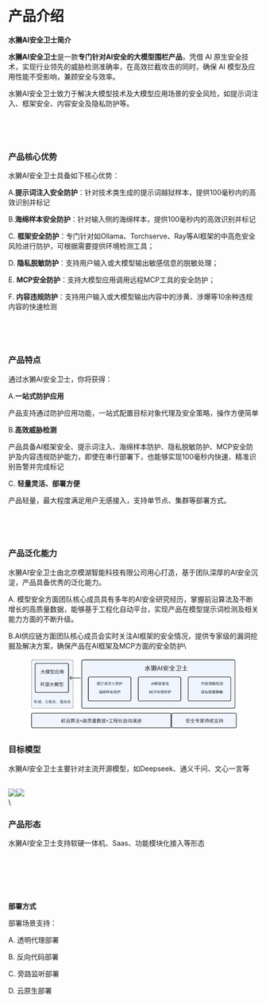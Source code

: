 # 产品介绍

**水獭AI安全卫士简介**

**水獭AI安全卫士**是一款**专门针对AI安全的大模型围栏产品**，凭借 AI 原生安全技术，实现行业领先的威胁检测准确率，在高效拦截攻击的同时，确保 AI 模型及应用性能不受影响，兼顾安全与效率。

水獭AI安全卫士致力于解决大模型技术及大模型应用场景的安全风险，如提示词注入、框架安全、内容安全及隐私防护等。

<figure><img src="https://icn0tdp1q83o.feishu.cn/space/api/box/stream/download/asynccode/?code=Y2M5MmViOGRlNDQzYTEzZDA0MWI4YWFkMDYyOWUzZDlfQUtSQlhtd09BMFB3V2JQWG9VUkZzbHBpMkhVM3dVZjJfVG9rZW46UW44VWJadVdPb2xSdkJ4UEtTeWMybUp0bmVjXzE3NTEwMDI3Mjc6MTc1MTAwNjMyN19WNA" alt=""><figcaption></figcaption></figure>

<figure><img src="https://icn0tdp1q83o.feishu.cn/space/api/box/stream/download/asynccode/?code=MThlNDU2NWE4MDUxY2E3ZDU5MDI0ZGU0NWIxYmVjMDBfTTZYS202Y1dCSlhoOUp0UFp1bGtSREd6T1lhVVFrZ3JfVG9rZW46UW44VWJadVdPb2xSdkJ4UEtTeWMybUp0bmVjXzE3NTA5NDI4Mjg6MTc1MDk0NjQyOF9WNA" alt=""><figcaption></figcaption></figure>

### **产品核心优势**

水獭AI安全卫士具备如下核心优势：

A.**提示词注入安全防护**：针对技术类生成的提示词越狱样本，提供100毫秒内的高效识别并标记

B.**海绵样本安全防护**：针对输入侧的海绵样本，提供100毫秒内的高效识别并标记

C. **框架安全防护**：专门针对如Ollama、Torchserve、Ray等AI框架的中高危安全风险进行防护，可根据需要提供环境检测工具；

D. **隐私脱敏防护**：支持用户输入或大模型输出敏感信息的脱敏处理；

E. **MCP安全防护**：支持大模型应用调用远程MCP工具的安全防护；

F. **内容违规防护**：支持用户输入或大模型输出内容中的涉黄、涉爆等10余种违规内容的快速检测

<figure><img src="https://icn0tdp1q83o.feishu.cn/space/api/box/stream/download/asynccode/?code=NzRmYjU4MTA5OGZiNTJmNDMwZjJlNzAzOTQyM2NkNjdfcmowclhpbHQ1ZlRySFF6MGxlbnc2QlpMdFNBUENBbHlfVG9rZW46R29XeWJNbWwxb1UyWkx4SlVLQmNxMHFCbldoXzE3NTEwMDI3Njk6MTc1MTAwNjM2OV9WNA" alt=""><figcaption></figcaption></figure>

<figure><img src="https://icn0tdp1q83o.feishu.cn/space/api/box/stream/download/asynccode/?code=ZTYzNmNkMjlhNDc0Mzg1NmE4OTRlOGRiMjc2M2U5ODVfS2h3aW5jU2VPRlJ5djM0NTdtbFJ1d0tKQ1pNMWNFNEFfVG9rZW46R29XeWJNbWwxb1UyWkx4SlVLQmNxMHFCbldoXzE3NTA5NDI4Mjg6MTc1MDk0NjQyOF9WNA" alt=""><figcaption></figcaption></figure>

### **产品特点**

通过水獭AI安全卫士，你将获得：

A.**一站式防护应用**

&#x20;     产品支持通过防护应用功能，一站式配置目标对象代理及安全策略，操作方便简单

B.**高效威胁检测**

&#x20;      产品具备AI框架安全、提示词注入、海绵样本防护、隐私脱敏防护、MCP安全防护及内容违规防护能力，即使在串行部署下，也能够实现100毫秒内快速、精准识别告警并完成标记

C. **轻量灵活、部署方便**

&#x20;      产品轻量，最大程度满足用户无感接入，支持单节点、集群等部署方式。

<figure><img src="https://icn0tdp1q83o.feishu.cn/space/api/box/stream/download/asynccode/?code=YjdmZTEwZTUzOGNjNGQ5YzI4MjkyOWU5NDcwZjRjODZfUTI2TEpiaWcyZWNyNmZzMUlVNlh2dEVlZThncWhpSTNfVG9rZW46UUFqaWJadDRab25TSTl4R0doM2N6QmUxbnVlXzE3NTA5NDI4Mjg6MTc1MDk0NjQyOF9WNA" alt=""><figcaption></figcaption></figure>

<figure><img src="https://icn0tdp1q83o.feishu.cn/space/api/box/stream/download/asynccode/?code=MzM1ZTU2YjU4OTYwYzczODE2MjU1NDg0N2FiN2IxNWZfYmlpZUpGYzQ4TXp1cGFNWDd6Z3kwSTJ0aHZ1UVZKdzFfVG9rZW46UUFqaWJadDRab25TSTl4R0doM2N6QmUxbnVlXzE3NTEwMDI4MDY6MTc1MTAwNjQwNl9WNA" alt=""><figcaption></figcaption></figure>

### **产品泛化能力**

水獭AI安全卫士由北京模湖智能科技有限公司用心打造，基于团队深厚的AI安全沉淀，产品具备优秀的泛化能力。

A. 模型安全方面团队核心成员具有多年的AI安全研究经历，掌握前沿算法及不断增长的高质量数据，能够基于工程化自动平台，实现产品在模型提示词检测及相关能力方面的不断升级。

B.AI供应链方面团队核心成员会实时关注AI框架的安全情况，提供专家级的漏洞挖掘及解决方案，确保产品在AI框架及MCP方面的安全防护\


<figure><img src="../.gitbook/assets/image.png" alt=""><figcaption></figcaption></figure>

### **目标模型**

水獭AI安全卫士主要针对主流开源模型，如Deepseek、通义千问、文心一言等

\
![](https://icn0tdp1q83o.feishu.cn/space/api/box/stream/download/asynccode/?code=MjA2ZmJmNmQ2ZTM1NmQxMTUzZjVjZWU2NmYwMTNhNjdfOUl5MzkzZkxuSmZTMXE3Yk9HNUl2V3JlT1dzbnpvR01fVG9rZW46SGdYQWJ0MGE1b2dtMEZ4OHV3SWN2VnlTbnFlXzE3NTEwMDI4MTY6MTc1MTAwNjQxNl9WNA)![](https://icn0tdp1q83o.feishu.cn/space/api/box/stream/download/asynccode/?code=NTc0YzU0NTU3ZWZhZjMwNzNkZWJjMmYxZDQ3M2ExZGVfSDE1eHZwR0VVQnJPdVJsR0RCa0VJZzlnNWJhZHByNEZfVG9rZW46Wld2ZWJpd0ZYb1o3WXd4YUFiTGNiaEZYbjVjXzE3NTEwMDI4MTk6MTc1MTAwNjQxOV9WNA)\
\


### **产品形态**

水獭AI安全卫士支持软硬一体机、Saas、功能模块化接入等形态

<figure><img src="https://icn0tdp1q83o.feishu.cn/space/api/box/stream/download/asynccode/?code=YTBiODU4NjY0MDUwNjQ0N2FmMmI0NmZlNDFkNDNkZWRfSk5HYUQydEVTVTU4eVE5SEV0ZFhSTE5GOFFlMG9KUzZfVG9rZW46TWw0VmJoVGtSb2E1aEx4MVpYc2NVWEdFbnFnXzE3NTEwMDI4MjY6MTc1MTAwNjQyNl9WNA" alt=""><figcaption></figcaption></figure>

<figure><img src="https://icn0tdp1q83o.feishu.cn/space/api/box/stream/download/asynccode/?code=Y2I4OGFiMTM4MGFmMWNkMDhkZGZlOTI3MGZhODM1ZTVfVGl0WXptbUZhQzVhQkNTWUw3alhMYnBhc0FWQ0hYMmJfVG9rZW46SElZamJHb1FMbzJwVTB4OG5TSWNqSW14bmtuXzE3NTEwMDI4NDA6MTc1MTAwNjQ0MF9WNA" alt=""><figcaption></figcaption></figure>

<figure><img src="https://icn0tdp1q83o.feishu.cn/space/api/box/stream/download/asynccode/?code=Y2QxNWZjYjRhMWY3MzMxZjI4YzYzZTdiMWFhZjQ3Y2RfSk84VWpJNXZRMzFHQjRSb1Q1VDVpMEVpcE9tRmVzNUlfVG9rZW46SElZamJHb1FMbzJwVTB4OG5TSWNqSW14bmtuXzE3NTA5NDI4Mjg6MTc1MDk0NjQyOF9WNA" alt=""><figcaption></figcaption></figure>

**部署方式**

部署场景支持：

A. 透明代理部署

B. 反向代码部署

C. 旁路监听部署

D. 云原生部署
